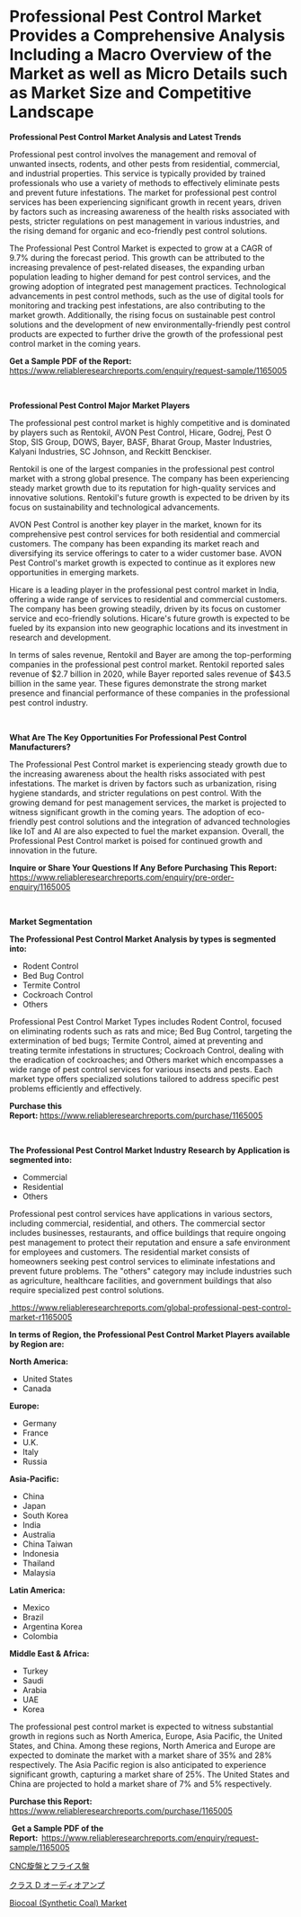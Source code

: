 <p><h1>Professional Pest Control Market Provides a Comprehensive Analysis Including a Macro Overview of the Market as well as Micro Details such as Market Size and Competitive Landscape</h1></p><p><strong>Professional Pest Control Market Analysis and Latest Trends</strong></p>
<p><p>Professional pest control involves the management and removal of unwanted insects, rodents, and other pests from residential, commercial, and industrial properties. This service is typically provided by trained professionals who use a variety of methods to effectively eliminate pests and prevent future infestations. The market for professional pest control services has been experiencing significant growth in recent years, driven by factors such as increasing awareness of the health risks associated with pests, stricter regulations on pest management in various industries, and the rising demand for organic and eco-friendly pest control solutions.</p><p>The Professional Pest Control Market is expected to grow at a CAGR of 9.7% during the forecast period. This growth can be attributed to the increasing prevalence of pest-related diseases, the expanding urban population leading to higher demand for pest control services, and the growing adoption of integrated pest management practices. Technological advancements in pest control methods, such as the use of digital tools for monitoring and tracking pest infestations, are also contributing to the market growth. Additionally, the rising focus on sustainable pest control solutions and the development of new environmentally-friendly pest control products are expected to further drive the growth of the professional pest control market in the coming years.</p></p>
<p><strong>Get a Sample PDF of the Report:&nbsp;</strong> <a href="https://www.reliableresearchreports.com/enquiry/request-sample/1165005">https://www.reliableresearchreports.com/enquiry/request-sample/1165005</a></p>
<p>&nbsp;</p>
<p><strong>Professional Pest Control Major Market Players</strong></p>
<p><p>The professional pest control market is highly competitive and is dominated by players such as Rentokil, AVON Pest Control, Hicare, Godrej, Pest O Stop, SIS Group, DOWS, Bayer, BASF, Bharat Group, Master Industries, Kalyani Industries, SC Johnson, and Reckitt Benckiser.</p><p>Rentokil is one of the largest companies in the professional pest control market with a strong global presence. The company has been experiencing steady market growth due to its reputation for high-quality services and innovative solutions. Rentokil's future growth is expected to be driven by its focus on sustainability and technological advancements.</p><p>AVON Pest Control is another key player in the market, known for its comprehensive pest control services for both residential and commercial customers. The company has been expanding its market reach and diversifying its service offerings to cater to a wider customer base. AVON Pest Control's market growth is expected to continue as it explores new opportunities in emerging markets.</p><p>Hicare is a leading player in the professional pest control market in India, offering a wide range of services to residential and commercial customers. The company has been growing steadily, driven by its focus on customer service and eco-friendly solutions. Hicare's future growth is expected to be fueled by its expansion into new geographic locations and its investment in research and development.</p><p>In terms of sales revenue, Rentokil and Bayer are among the top-performing companies in the professional pest control market. Rentokil reported sales revenue of $2.7 billion in 2020, while Bayer reported sales revenue of $43.5 billion in the same year. These figures demonstrate the strong market presence and financial performance of these companies in the professional pest control industry.</p></p>
<p>&nbsp;</p>
<p><strong>What Are The Key Opportunities For Professional Pest Control Manufacturers?</strong></p>
<p><p>The Professional Pest Control market is experiencing steady growth due to the increasing awareness about the health risks associated with pest infestations. The market is driven by factors such as urbanization, rising hygiene standards, and stricter regulations on pest control. With the growing demand for pest management services, the market is projected to witness significant growth in the coming years. The adoption of eco-friendly pest control solutions and the integration of advanced technologies like IoT and AI are also expected to fuel the market expansion. Overall, the Professional Pest Control market is poised for continued growth and innovation in the future.</p></p>
<p><strong>Inquire or Share Your Questions If Any Before Purchasing This Report:</strong> <a href="https://www.reliableresearchreports.com/enquiry/pre-order-enquiry/1165005">https://www.reliableresearchreports.com/enquiry/pre-order-enquiry/1165005</a></p>
<p>&nbsp;</p>
<p><strong>Market Segmentation</strong></p>
<p><strong>The Professional Pest Control Market Analysis by types is segmented into:</strong></p>
<p><ul><li>Rodent Control</li><li>Bed Bug Control</li><li>Termite Control</li><li>Cockroach Control</li><li>Others</li></ul></p>
<p><p>Professional Pest Control Market Types includes Rodent Control, focused on eliminating rodents such as rats and mice; Bed Bug Control, targeting the extermination of bed bugs; Termite Control, aimed at preventing and treating termite infestations in structures; Cockroach Control, dealing with the eradication of cockroaches; and Others market which encompasses a wide range of pest control services for various insects and pests. Each market type offers specialized solutions tailored to address specific pest problems efficiently and effectively.</p></p>
<p><strong>Purchase this Report:&nbsp;</strong><a href="https://www.reliableresearchreports.com/purchase/1165005">https://www.reliableresearchreports.com/purchase/1165005</a></p>
<p>&nbsp;</p>
<p><strong>The Professional Pest Control Market Industry Research by Application is segmented into:</strong></p>
<p><ul><li>Commercial</li><li>Residential</li><li>Others</li></ul></p>
<p><p>Professional pest control services have applications in various sectors, including commercial, residential, and others. The commercial sector includes businesses, restaurants, and office buildings that require ongoing pest management to protect their reputation and ensure a safe environment for employees and customers. The residential market consists of homeowners seeking pest control services to eliminate infestations and prevent future problems. The "others" category may include industries such as agriculture, healthcare facilities, and government buildings that also require specialized pest control solutions.</p></p>
<p><a href="https://www.reliableresearchreports.com/global-professional-pest-control-market-r1165005">&nbsp;https://www.reliableresearchreports.com/global-professional-pest-control-market-r1165005</a></p>
<p><strong>In terms of Region, the Professional Pest Control Market Players available by Region are:</strong></p>
<p>
    <p> <strong> North America: </strong>
        <ul>
            <li>United States</li>
            <li>Canada</li>
        </ul>
        </p> 
    <p> <strong> Europe: </strong>
        <ul>
            <li>Germany</li>
            <li>France</li>
            <li>U.K.</li>
            <li>Italy</li>
            <li>Russia</li>
        </ul>
        </p> 
    <p> <strong> Asia-Pacific: </strong>
        <ul>
            <li>China</li>
            <li>Japan</li>
            <li>South Korea</li>
            <li>India</li>
            <li>Australia</li>
            <li>China Taiwan</li>
            <li>Indonesia</li>
            <li>Thailand</li>
            <li>Malaysia</li>
        </ul>
        </p> 
    <p> <strong> Latin America: </strong>
        <ul>
            <li>Mexico</li>
            <li>Brazil</li>
            <li>Argentina Korea</li>
            <li>Colombia</li>
        </ul>
        </p> 
    <p> <strong> Middle East & Africa: </strong>
        <ul>
            <li>Turkey</li>
            <li>Saudi</li>
            <li>Arabia</li>
            <li>UAE</li>
            <li>Korea</li>
        </ul>
    </p>
    </p>
<p><p>The professional pest control market is expected to witness substantial growth in regions such as North America, Europe, Asia Pacific, the United States, and China. Among these regions, North America and Europe are expected to dominate the market with a market share of 35% and 28% respectively. The Asia Pacific region is also anticipated to experience significant growth, capturing a market share of 25%. The United States and China are projected to hold a market share of 7% and 5% respectively.</p></p>
<p><strong>Purchase this Report: </strong><a href="https://www.reliableresearchreports.com/purchase/1165005">https://www.reliableresearchreports.com/purchase/1165005</a></p>
<p>&nbsp;<strong>Get a Sample PDF of the Report:&nbsp;&nbsp;</strong><a href="https://www.reliableresearchreports.com/enquiry/request-sample/1165005">https://www.reliableresearchreports.com/enquiry/request-sample/1165005</a></p>
<p><strong></strong></p>
<p><p><a href="https://github.com/RudySimonis2023/Market-Research-Report-List-1/blob/main/218343846680.md">CNC旋盤とフライス盤</a></p><p><a href="https://github.com/mm14022023/Market-Research-Report-List-1/blob/main/592664746679.md">クラス D オーディオアンプ</a></p><p><a href="https://invited-way-688.notion.site/Biocoal-Synthetic-Coal-Market-Size-Market-Outlook-and-Market-Forecast-2024-to-2031-43f3dea38bbf4ae8acebbdc5d2acfa68">Biocoal (Synthetic Coal) Market</a></p></p>